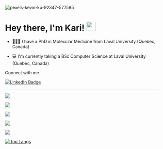 ![pexels-kevin-ku-92347-577585](https://github.com/user-attachments/assets/3715074b-0476-4068-8019-71a700cddbcc)
<img src="https://komarev.com/ghpvc/?username=KariHab&style=flat-square&color=blue" alt=""/>

<h1>
  Hey there, I'm Kari!
  <img src="https://media.giphy.com/media/hvRJCLFzcasrR4ia7z/giphy.gif" width="30px"/>
</h1>


* 👩🏽‍🏫 I have a PhD in Molecular Medicine from Laval University (Quebec, Canada)

* 💻 I'm currently taking a BSc Computer Science at Laval University (Quebec, Canada)



Connect with me


<div id="badges">
  <a href="https://www.linkedin.com/in/karimahabbout/">
    <img src="https://img.shields.io/badge/LinkedIn-blue?style=for-the-badge&logo=linkedin&logoColor=white" alt="LinkedIn Badge"/>
  </a>
</div>





---------------------------------------------------
![](http://github-profile-summary-cards.vercel.app/api/cards/profile-details?username=KariHab&theme=darcula)

![](http://github-profile-summary-cards.vercel.app/api/cards/stats?username=KariHab&theme=darcula)

![](http://github-profile-summary-cards.vercel.app/api/cards/most-commit-language?username=KariHab&theme=darcula)

![](http://github-profile-summary-cards.vercel.app/api/cards/repos-per-language?username=KariHab&theme=darcula)


![](http://github-profile-summary-cards.vercel.app/api/cards/productive-time?username=KariHab&theme=darcula&utcOffset=8)


[![Top Langs](https://github-readme-stats-git-masterrstaa-rickstaa.vercel.app/api/top-langs/?username=KariHab)](https://github.com/KariHab/github-readme-stats)
